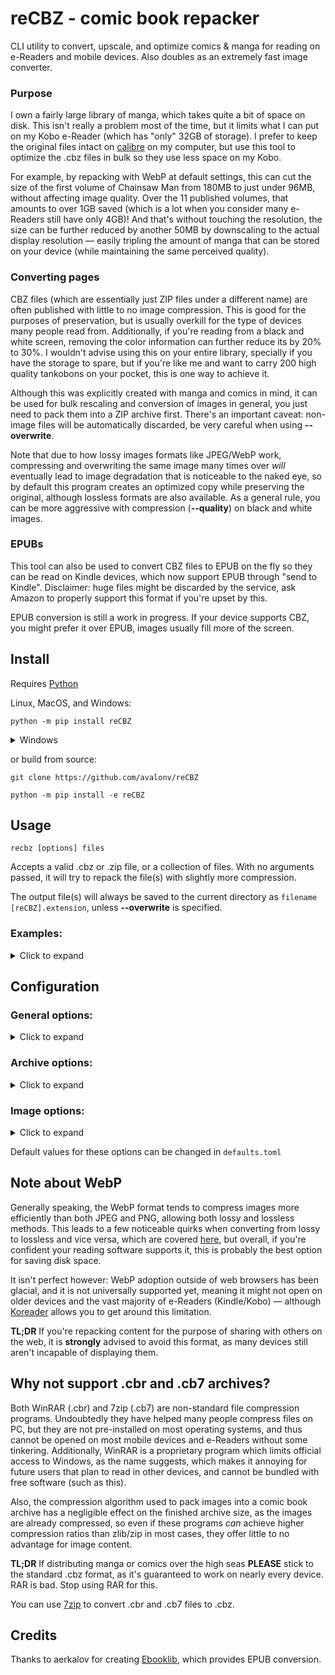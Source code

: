 # reCBZ - comic book repacker

CLI utility to convert, upscale, and optimize comics & manga for reading on e-Readers and mobile devices. Also doubles as an extremely fast image converter.

### Purpose

I own a fairly large library of manga, which takes quite a bit of space on disk. This isn't really a problem most of the time, but it limits what I can put on my Kobo e-Reader (which has "only" 32GB of storage). I prefer to keep the original files intact on [calibre](https://github.com/kovidgoyal/calibre) on my computer, but use this tool to optimize the .cbz files in bulk so they use less space on my Kobo.

For example, by repacking with WebP at default settings, this can cut the size of the first volume of Chainsaw Man from 180MB to just under 96MB, without affecting image quality. Over the 11 published volumes, that amounts to over 1GB saved (which is a lot when you consider many e-Readers still have only 4GB)! And that's without touching the resolution, the size can be further reduced by another 50MB by downscaling to the actual display resolution — easily tripling the amount of manga that can be stored on your device (while maintaining the same perceived quality).

### Converting pages

CBZ files (which are essentially just ZIP files under a different name) are often published with little to no image compression. This is good for the purposes of preservation, but is usually overkill for the type of devices many people read from. Additionally, if you're reading from a black and white screen, removing the color information can further reduce its by 20% to 30%. I wouldn't advise using this on your entire library, specially if you have the storage to spare, but if you're like me and want to carry 200 high quality tankobons on your pocket, this is one way to achieve it.

Although this was explicitly created with manga and comics in mind, it can be used for bulk rescaling and conversion of images in general, you just need to pack them into a ZIP archive first. There's an important caveat: non-image files will be automatically discarded, be very careful when using **--overwrite**.

Note that due to how lossy images formats like JPEG/WebP work, compressing and overwriting the same image many times over *will* eventually lead to image degradation that is noticeable to the naked eye, so by default this program creates an optimized copy while preserving the original, although lossless formats are also available. As a general rule, you can be more aggressive with compression (**--quality**) on black and white images.

### EPUBs

This tool can also be used to convert CBZ files to EPUB on the fly so they can be read on Kindle devices, which now support EPUB through "send to Kindle". Disclaimer: huge files might be discarded by the service, ask Amazon to properly support this format if you're upset by this.

EPUB conversion is still a work in progress. If your device supports CBZ, you might prefer it over EPUB, images usually fill more of the screen.

## Install

Requires [Python](https://www.python.org/downloads/)

Linux, MacOS, and Windows:

    python -m pip install reCBZ

<details>
  <summary>Windows</summary>

Since Windows is a very competent OS, you may need to manually install `lxlm` first:

    python -m pip install https://download.lfd.uci.edu/pythonlibs/archived/lxml-4.9.0-cp311-cp311-win_amd64.whl
</details>

or build from source:

    git clone https://github.com/avalonv/reCBZ

    python -m pip install -e reCBZ

## Usage

    recbz [options] files

Accepts a valid .cbz or .zip file, or a collection of files. With no arguments passed, it will try to repack the file(s) with slightly more compression.

The output file(s) will always be saved to the current directory as `filename [reCBZ].extension`, unless **--overwrite** is specified.

### Examples:
<details>
  <summary>Click to expand</summary>
<br>

Convert pages in 'Blame! Master Edition v06.cbz' to various formats and ask which one to repack with:

    recbz --assist 'Blame! Master Edition v06.cbz'

Rescale two volumes to the Kindle Paperwhite resolution, and save as EPUB:

    recbz --epub --size 1125x1500 'Our Dreams at Dusk v01.cbz' 'Our Dreams at Dusk v02.cbz'

To repack all books in the current directory (e.g. a series), use a '*' to match .cbz files:

    recbz ./*.cbz

- On Windows, slashes '/' should be replaced with backslashes '\\'

Automatically convert and repack all books on the 'Blame!' folder:

    recbz --auto ./'Blame!'/*.cbz

Rescale all books on the "Saga" folder to 1440p 3:4, convert pages to grayscale and save as high quality JPEG:

    recbz --size 1440x1920 -bw --quality 90 --fmt jpeg ./Saga/*.cbz
</details>

## Configuration

### General options:
<details>
  <summary>Click to expand</summary>
<br>

**--nowrite**  **-nw**  
<ul>Dry run. The repacked archive isn't saved at the end, making other options completely safe.</ul>

**--overwrite**  **-O**  
<ul>Overwrite original archive. Specifically, it will be converted to a valid .cbz structure, meaning that non-image files will be discarded. Make sure you understand what this means before using this.</ul>

**--compare**  **-c**  
<ul>Does a dry run with a small sample of images, converting them to available formats using current settings, then displays a disk usage summary for each.</ul>

**--assist**  **-a**  
<ul>Same as <b>--compare</b>, except it then asks you which format to use for a real run.</ul>

**--auto**  **-A**  
<ul>Same as <b>--compare</b>, except it automatically picks the best/smallest format for a real run.</ul> 

<ul>Most of the time this will be a <a href="#note-about-webp">.webp</a>. If you wish to exclude this format, you can add <b>--nowebp</b>.</ul>

~~**--recursive**  **-R**~~  (TODO/Unimplemented)  see [#examples](#examples) 
<ul>Search all subfolders in the current path for .cbz or .zip files to convert.</ul>

<ul><b>Exercise caution when using with --overwrite, may lead to loss of data.</b></ul>

**--verbose**  **-v**  
<ul>More progress messages. Can be repeated (-vv) for debug output.</ul>

**--silent**  **-s**  
<ul>No progress messages.</ul>

**--processes** *1 - 32*  
default: Core count - 1 (close to 100% utilization)  
<ul>Max number of processes to spawn. This will only improve performance if your CPU has cores to spare (it's not magic!). <b>Warning:</b> May choke lower end systems, set this to 2 or 4 if you're experiencing high memory usage.</ul>

**--sequential**  
<ul>Disable multiprocessing altogether. Use this only if you're still experiencing memory issues, or for debugging.</ul>

</details>

### Archive options:
<details>
  <summary>Click to expand</summary>
<br>

**--epub**  
<ul>Save archive as EPUB. -- <b>WORK IN PROGRESS</b></ul>

**--zip**  
<ul>Save archive as ZIP.</ul>
 
**--cbz**  
<ul>Save archive as CBZ. This is the default.</ul>

~~**--unpack**~~ (TODO/Unimplemented)  
<ul>Extract archive contents to a folder</ul>

**--compress**  
<ul>Attempt to further compress the archive after images have been converted. This will have a very negligible effect on file size, and is generally not recommended.</ul>

</details>

### Image options:
<details>
  <summary>Click to expand</summary>
<br>

**--fmt** *format*  
default: same as source  
<ul>Format to convert images to. One of: <i>jpeg, png, webp</i> or <i>webpll</i> — png and webpll are <a href='https://en.wikipedia.org/wiki/Lossless_compression'>lossless</a>. Try <b>-c</b> to get an idea of how they compare, this will vary depending on the source format. Omitting this option will preserve the original format.</ul>

**--quality** *0 - 95*  
default: 80  
<ul>Image compression quality for lossy formats, will have a large impact on file size. Smaller values produce smaller files at the cost of visual quality. This option only applies to lossy formats</ul>

<ul><b>Notes:</b>

<ul>Low values degrade image quality less in WebP than they do in JPEG. Similarly, grayscale images are less affected by this setting that color ones, so generally speaking, you can lower it even more when using <b>--fmt webp</b> or <b>--grayscale</b> to save extra space.</ul>

<ul>Values higher than 95 will usually <b>increase</b> file size without actually improving quality.</ul></ul>

**--size** *WidthxHeight*  
default: don't rescale  

<ul>Rescale images to the specified resolution, using Lanczos interpolation. Does its best to detect and preserve landscape images.</ul> 

<ul>Add <b>--noupscale</b> to disable upscaling, so images can only be downscaled (as long as they're greater than value).</ul>

<ul>Add <b>--nodownscale</b> to disable downscaling, so images can only be upscaled (as long as they're less than value).</ul>

<ul>1440x1920 (3:4) is more than suitable for 6"/7" e-Reader screens. For smaller devices, setting this to 150% of your screen's resolution is usually the best compromise between quality and file size, still allowing you to zoom-in to read the lore critical thoughts of that moe character.</ul>

<ul><b>Note:</b> this isn't magic. Please don't upscale a low quality source to upload to manga sites and claim yours is higher quality, because it isn't, and it will annoy people.</ul>

**--grayscale**  **-bw**  
<ul>Convert images to grayscale. Useful for e-Paper screens, reducing file size by another 10% to 20%. Provides no benefit to comics which only have a few coloured pages (manga).</ul>

</details>

Default values for these options can be changed in `defaults.toml`
## Note about WebP

Generally speaking, the WebP format tends to compress images more efficiently than both JPEG and PNG, allowing both lossy and lossless methods. This leads to a few noticeable quirks when converting from lossy to lossless and vice versa, which are covered [here](https://developers.google.com/speed/webp/faq#can_a_webp_image_grow_larger_than_its_source_image), but overall, if you're confident your reading software supports it, this is probably the best option for saving disk space.

It isn't perfect however: WebP adoption outside of web browsers has been glacial, and it is not universally supported yet, meaning it might not open on older devices and the vast majority of e-Readers (Kindle/Kobo) — although [Koreader](https://github.com/koreader/koreader/) allows you to get around this limitation.

**TL;DR** If you're repacking content for the purpose of sharing with others on the web, it is **strongly** advised to avoid this format, as many devices still aren't incapable of displaying them.

## Why not support .cbr and .cb7 archives?

Both WinRAR (.cbr) and 7zip (.cb7) are non-standard file compression programs. Undoubtedly they have helped many people compress files on PC, but they are not pre-installed on most operating systems, and thus cannot be opened on most mobile devices and e-Readers without some tinkering. Additionally, WinRAR is a proprietary program which limits official access to Windows, as the name suggests, which makes it annoying for future users that plan to read in other devices, and cannot be bundled with free software (such as this).

Also, the compression algorithm used to pack images into a comic book archive has a negligible effect on the finished archive size, as the images are already compressed, so even if these programs *can* achieve higher compression ratios than zlib/zip in most cases, they offer little to no advantage for image content.

**TL;DR** If distributing manga or comics over the high seas **PLEASE** stick to the standard .cbz format, as it's guaranteed to work on nearly every device. RAR is bad. Stop using RAR for this.

You can use [7zip](https://www.7-zip.org/) to convert .cbr and .cb7 files to .cbz.

## Credits

Thanks to aerkalov for creating [Ebooklib](https://github.com/aerkalov/ebooklib), which provides EPUB conversion.
